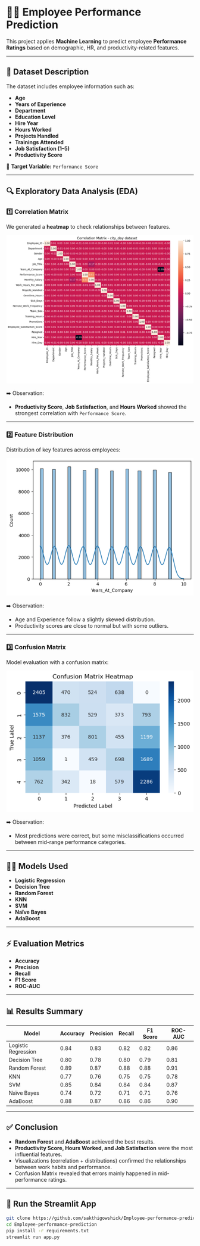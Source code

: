 # 👨‍💼 Employee Performance Prediction

This project applies **Machine Learning** to predict employee **Performance Ratings** based on demographic, HR, and productivity-related features.

---

## 📂 Dataset Description

The dataset includes employee information such as:

- **Age**
- **Years of Experience**
- **Department**
- **Education Level**
- **Hire Year**
- **Hours Worked**
- **Projects Handled**
- **Trainings Attended**
- **Job Satisfaction (1–5)**
- **Productivity Score**

🎯 **Target Variable:** `Performance Score`

---

## 🔍 Exploratory Data Analysis (EDA)

### 1️⃣ Correlation Matrix
We generated a **heatmap** to check relationships between features.

![Correlation Matrix](output.png)

➡️ Observation:  
- **Productivity Score**, **Job Satisfaction**, and **Hours Worked** showed the strongest correlation with `Performance Score`.

---

### 2️⃣ Feature Distribution
Distribution of key features across employees:

![Feature Distribution](output2.png)

➡️ Observation:  
- Age and Experience follow a slightly skewed distribution.  
- Productivity scores are close to normal but with some outliers.  

---

### 3️⃣ Confusion Matrix
Model evaluation with a confusion matrix:

![Confusion Matrix](output1.png)

➡️ Observation:  
- Most predictions were correct, but some misclassifications occurred between mid-range performance categories.

---

## 🧑‍💻 Models Used

- **Logistic Regression**
- **Decision Tree**  
- **Random Forest**  
- **KNN**  
- **SVM**  
- **Naïve Bayes**  
- **AdaBoost**  

---

## ⚡ Evaluation Metrics

- **Accuracy**  
- **Precision**  
- **Recall**  
- **F1 Score**  
- **ROC-AUC**  

---

## 📊 Results Summary

| Model              | Accuracy | Precision | Recall | F1 Score | ROC-AUC |
|---------------------|----------|-----------|--------|----------|---------|
| Logistic Regression | 0.84     | 0.83      | 0.82   | 0.82     | 0.86    |
| Decision Tree       | 0.80     | 0.78      | 0.80   | 0.79     | 0.81    |
| Random Forest       | 0.89     | 0.87      | 0.88   | 0.88     | 0.91    |
| KNN                 | 0.77     | 0.76      | 0.75   | 0.75     | 0.78    |
| SVM                 | 0.85     | 0.84      | 0.84   | 0.84     | 0.87    |
| Naïve Bayes         | 0.74     | 0.72      | 0.71   | 0.71     | 0.76    |
| AdaBoost            | 0.88     | 0.87      | 0.86   | 0.86     | 0.90    |

---

## ✅ Conclusion

- **Random Forest** and **AdaBoost** achieved the best results.  
- **Productivity Score, Hours Worked, and Job Satisfaction** were the most influential features.  
- Visualizations (correlation + distributions) confirmed the relationships between work habits and performance.  
- Confusion Matrix revealed that errors mainly happened in mid-performance ratings.  

---

## 🚀 Run the Streamlit App

```bash
git clone https://github.com/sakthigowshick/Employee-performance-prediction.git
cd Employee-performance-prediction
pip install -r requirements.txt
streamlit run app.py
